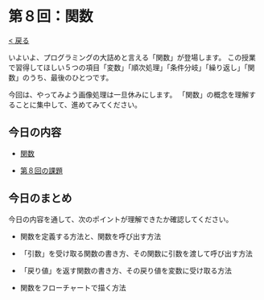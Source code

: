 # 第８回：関数

[< 戻る](../)



いよいよ、プログラミングの大詰めと言える「関数」が登場します。
この授業で習得してほしい５つの項目「変数」「順次処理」「条件分岐」「繰り返し」「関数」のうち、最後のひとつです。

今回は、やってみよう画像処理は一旦休みにします。
「関数」の概念を理解することに集中して、進めてみてください。



## 今日の内容

- [関数](kansu/)

- [第８回の課題](kadai/)



## 今日のまとめ

今日の内容を通して、次のポイントが理解できたか確認してください。

- 関数を定義する方法と、関数を呼び出す方法

- 「引数」を受け取る関数の書き方、その関数に引数を渡して呼び出す方法

- 「戻り値」を返す関数の書き方、その戻り値を変数に受け取る方法

- 関数をフローチャートで描く方法

